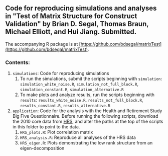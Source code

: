## Code for reproducing simulations and analyses in "Test of Matrix Structure for Construct Validation" by Brian D. Segal, Thomas Braun, Michael Elliott, and Hui Jiang. Submitted.

The accompanying R package is at [https://github.com/bdsegal/matrixTest](https://github.com/bdsegal/matrixTest).

### Contents:

1. `simulations`: Code for reproducing simulations
    1. To run the simulations, submit the scripts beginning with `simulation`: `simulation_white_noise.R`, `simulation_not_full_block.R`, `simulation_constant.R`, `simulation_alternative.R`
    2. To make plots and analyze results, run the scripts beginning with `results`: `results_white_noise.R`, `results_not_full_block.R`, `results_constant.R`, `results_alternative.R`
2. `application`: Code for the analysis with the Health and Retirement Study Big Five Questionnaire. Before running the following scripts, download the 2010 core data from [HRS](http://hrsonline.isr.umich.edu/), and alter the paths at the top of the scripts in this folder to point to the data.
    1. `HRS_plots.R`: Plot correlation matrix
    2. `HRS_analysis.R`: Reproduce all analyses of the HRS data
    3. `HRS_eigen.R`: Plots demonstrating the low rank structure from an eigen-decomposition

